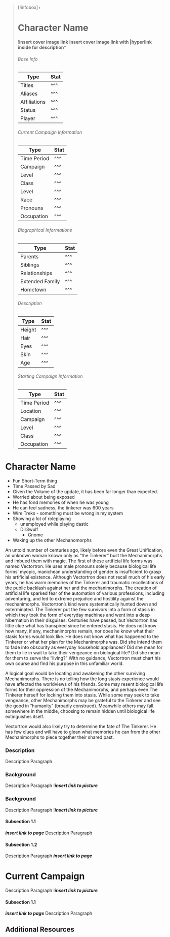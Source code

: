 > [!infobox]+
> # Character Name
> !**insert cover image link**
> **insert cover image link with |hyperlink inside for description***
> ###### Base Info
> Type |  Stat |
> ---|---|
> Titles | ^^^ |
> Aliases | ^^^ |
> Affiliations | ^^^ |
> Status | ^^^ |
> Player | ^^^ |
> ###### Current Campaign Information
> Type |  Stat |
> ---|---|
> Time Period | ^^^ |
> Campaign | ^^^ |
> Level | ^^^ |
> Class | ^^^ |
> Level | ^^^ |
> Race | ^^^ |
>Pronouns | ^^^ |
> Occupation | ^^^ |
> ###### Biographical Informations
> Type |  Stat | 
> ---|---|
> Parents | ^^^ |
> Siblings | ^^^ |
> Relationships | ^^^ |
> Extended Family | ^^^ |
> Hometown | ^^^ |
> ###### Description
> Type |  Stat | 
> ---|---|
> Height | ^^^ |
> Hair | ^^^ |
> Eyes | ^^^ |
> Skin | ^^^ |
> Age | ^^^ |
> ###### Starting Campaign Information
> Type |  Stat |
> ---|---|
> Time Period | ^^^ |
> Location | ^^^ |
> Campaign | ^^^ |
> Level | ^^^ |
> Class | ^^^ |
>Occupation | ^^^ |


# Character Name
- Fun Short-Term thing
- Time Passed by Sad
- Given the Volume of the update, it has been far longer than expected.
- Worried about being exposed
- He has fond memories of when he was young
- He can feel sadness, the tinkerer was 600 years
- Wire Treks - something must be wrong in my system
- Showing a lot of roleplaying
	- unemployed while playing dastic
	- Dir3wulf
		- Gnome
- Waking up the other Mechanomorphs

An untold number of centuries ago, likely before even the Great Unification, an unknown woman known only as “the Tinkerer” built the Mechanimorphs and imbued them with magic. The first of these artificial life forms was named Vectortron. He uses male pronouns solely because biological life forms’ myopic, manichean understanding of gender is insufficient to grasp his artificial existence. Although Vectortron does not recall much of his early years, he has warm memories of the Tinkerer and traumatic recollections of the public backlash against her and the mechanimorphs. The creation of artificial life sparked fear of the automation of various professions, including adventuring, and led to extreme prejudice and hostility against the mechanimorphs. Vectortron’s kind were systematically hunted down and exterminated. The Tinkerer put the few survivors into a form of stasis in which they took the form of everyday machines and went into a deep hibernation in their disguises. Centuries have passed, but Vectortron has little clue what has transpired since he entered stasis. He does not know how many, if any, mechanimorphs remain, nor does he know what their stasis forms would look like. He does not know what has happened to the Tinkerer or what her plan for the Mechanimorphs was. Did she intend them to fade into obscurity as everyday household appliances? Did she mean for them to lie in wait to take their vengeance on biological life? Did she mean for them to serve the “living?” With no guidance, Vectortron must chart his own course and find his purpose in this unfamiliar world. 

A logical goal would be locating and awakening the other surviving Mechanimorphs. There is no telling how the long stasis experience would have affected the worldviews of his friends. Some may resent biological life forms for their oppression of the Mechanimorphs, and perhaps even The Tinkerer herself for locking them into stasis. While some may seek to take vengeance, other Mechanimorphs may be grateful to the Tinkerer and see the good in “humanity” (broadly construed). Meanwhile others may fall somewhere in the middle, choosing to remain hidden until biological life extinguishes itself. 

Vectortron would also likely try to determine the fate of The Tinkerer. He has few clues and will have to glean what memories he can from the other Mechanimorphs to piece together their shared past.

### Description
Description Paragraph

### Background
Description Paragraph
!***insert link to picture***

### Background
Description Paragraph
!***insert link to picture***

#### Subsection 1.1
***insert link to page***
Description Paragraph

#### Subsection 1.2
Description Paragraph
***insert link to page***

# Current Campaign
Description Paragraph
!***insert link to picture***

#### Subsection 1.1
***insert link to page***
Description Paragraph


## Additional Resources

